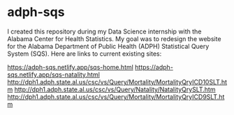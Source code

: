# adph-sqs
I created this repository during my Data Science internship with the Alabama Center for Health Statistics.
My goal was to redesign the website for the Alabama Department of Public Health (ADPH) Statistical Query System (SQS).
Here are links to current existing sites:

https://adph-sqs.netlify.app/sqs-home.html
https://adph-sqs.netlify.app/sqs-natality.html
http://dph1.adph.state.al.us/csc/vs/Query/Mortality/MortalityQryICD10SLT.htm
http://dph1.adph.state.al.us/csc/vs/Query/Natality/NatalityQrySLT.htm
http://dph1.adph.state.al.us/csc/vs/Query/Mortality/MortalityQryICD9SLT.htm
